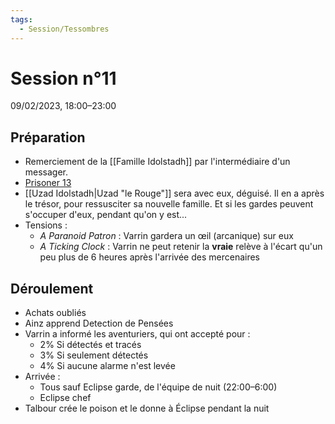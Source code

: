 ```yaml
---
tags:
  - Session/Tessombres
---
```

# Session n°11
09/02/2023, 18:00–23:00

## Préparation

* Remerciement de la [[Famille Idolstadh]] par l'intermédiaire d'un messager.
* [Prisoner 13](https://www.dndbeyond.com/sources/p13/prisoner-13)
* [[Uzad Idolstadh|Uzad "le Rouge"]] sera avec eux, déguisé. Il en a après le trésor, pour ressusciter sa nouvelle famille. Et si les gardes peuvent s'occuper d'eux, pendant qu'on y est...
* Tensions :
	* *A Paranoid Patron* : Varrin gardera un œil (arcanique) sur eux
	* *A Ticking Clock* : Varrin ne peut retenir la **vraie** relève à l'écart qu'un peu plus de 6 heures après l'arrivée des mercenaires

## Déroulement

* Achats oubliés
* Ainz apprend Detection de Pensées
* Varrin a informé les aventuriers, qui ont accepté pour :
	* 2% Si détectés et tracés
	* 3% Si seulement détectés
	* 4% Si aucune alarme n'est levée
* Arrivée :
	* Tous sauf Eclipse garde, de l'équipe de nuit (22:00–6:00)
	* Eclipse chef
* Talbour crée le poison et le donne à Éclipse pendant la nuit